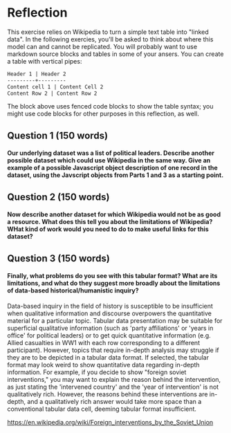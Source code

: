 # Reflection

This exercise relies on Wikipedia to turn a simple text table into "linked data". In the following exercies, you'll be asked to think about where this model can and cannot be replicated. You will probably want to use markdown source blocks and tables in some of your ansers. You can create a table with vertical pipes:

```markdown
Header 1 | Header 2
---------+---------
Content cell 1 | Content Cell 2
Content Row 2 | Content Row 2
```

The block above uses fenced code blocks to show the table syntax; you might use code blocks for other purposes in this reflection, as well.

## Question 1 (150 words)

#### Our underlying dataset was a list of political leaders. Describe another possible dataset which could use Wikipedia in the same way. Give an example of a possible Javascript object description of one record in the dataset, using the Javscript objects from Parts 1 and 3 as a starting point.

## Question 2 (150 words)

#### Now describe another dataset for which Wikipedia would **not** be as good a resource. What does this tell you about the limitations of Wikipedia? WHat kind of work would you need to do to make useful links for this dataset?

## Question 3 (150 words)

#### Finally, what problems do you see with this tabular format? What are its limitations, and what do they suggest more broadly about the limitations of data-based historical/humanistic inquiry?

Data-based inquiry in the field of history is susceptible to be insufficient when qualitative information and discourse overpowers the quantitative material for a particular topic. Tabular data presentation may be suitable for superficial qualitative information (such as 'party affiliations' or 'years in office' for political leaders) or to get quick quantitative information (e.g. Allied casualties in WW1 with each row corresponding to a different participant). However, topics that require in-depth analysis may struggle if they are to be depicted in a tabular data format. If selected, the tabular format may look weird to show quantitative data regarding in-depth information. For example, if you decide to show "foreign soviet interventions," you may want to explain the reason behind the intervention, as just stating the 'intervened country' and the 'year of intervention' is not qualitatively rich. However, the reasons behind these interventions are in-depth, and a qualitatively rich answer would take more space than a conventional tabular data cell, deeming tabular format insufficient.

https://en.wikipedia.org/wiki/Foreign_interventions_by_the_Soviet_Union
